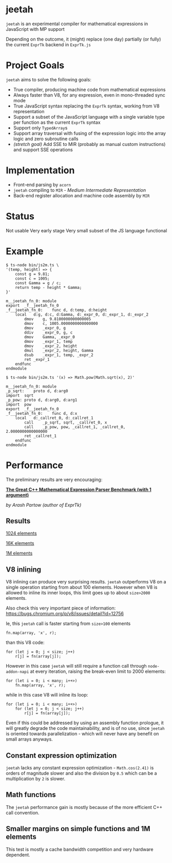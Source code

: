 # jeetah

`jeetah` is an experimental compiler for mathematical expressions in JavaScript with MP support

Depending on the outcome, it (might) replace (one day) partially (or fully) the current `ExprTk` backend in `ExprTk.js`

# Project Goals

`jeetah` aims to solve the following goals:
* True compiler, producing machine code from mathematical expressions
* Always faster than V8, for any expression, even in mono-threaded sync mode
* True JavaScript syntax replacing the `ExprTk` syntax, working from V8 representation
* Support a subset of the JavaScript language with a single variable type per function as the current `ExprTk` syntax
* Support only `TypedArray`s
* Support array traversal with fusing of the expression logic into the array logic and zero subroutine calls
* *(stretch goal)* Add SSE to MIR (probably as manual custom instructions) and support SSE operations

# Implementation
* Front-end parsing by `acorn`
* `jeetah` compiling to `MIR` - *Medium Intermediate Representation*
* Back-end register allocation and machine code assembly by `MIR`

# Status

Not usable
Very early stage
Very small subset of the JS language functional

# Example

```
$ ts-node bin/js2m.ts \
'(temp, height) => {
	const g = 9.81;
	const c = 1005;
	const Gamma = g / c;
	return temp - height * Gamma;
}'

m__jeetah_fn_0:	module
export	_f__jeetah_fn_0
_f__jeetah_fn_0:	func d, d:temp, d:height
	local	d:g, d:c, d:Gamma, d:_expr_0, d:_expr_1, d:_expr_2
		dmov	g, 9.8100000000000005
		dmov	c, 1005.0000000000000000
		dmov	_expr_0, g
		ddiv	_expr_0, g, c
		dmov	Gamma, _expr_0
		dmov	_expr_1, temp
		dmov	_expr_2, height
		dmul	_expr_2, height, Gamma
		dsub	_expr_1, temp, _expr_2
		ret	_expr_1
	endfunc
endmodule
```

```
$ ts-node bin/js2m.ts '(x) => Math.pow(Math.sqrt(x), 2)'

m__jeetah_fn_0:	module
_p_sqrt:	proto d, d:arg0
import	sqrt
_p_pow:	proto d, d:arg0, d:arg1
import	pow
export	_f__jeetah_fn_0
_f__jeetah_fn_0:	func d, d:x
	local	d:_callret_0, d:_callret_1
		call	_p_sqrt, sqrt, _callret_0, x
		call	_p_pow, pow, _callret_1, _callret_0, 2.0000000000000000
		ret	_callret_1
	endfunc
endmodule
```

# Performance

The preliminary results are very encouraging:

**[The Great C++ Mathematical Expression Parser Benchmark (with 1 argument)](https://github.com/ArashPartow/math-parser-benchmark-project)**

*by Arash Partow (author of ExprTk)*

## Results

[1024 elements](https://mmomtchev.github.io/jeetah/bench/1024)

[16K elements](https://mmomtchev.github.io/jeetah/bench/16384)

[1M elements](https://mmomtchev.github.io/jeetah/bench/1048576)

## V8 inlining

V8 inlining can produce very surprising results. `jeetah` outperforms V8 on a single operation starting from about 100 elements.
However when V8 is allowed to inline its inner loops, this limit goes up to about `size>2000` elements.

Also check this very important piece of information: https://bugs.chromium.org/p/v8/issues/detail?id=12756

Ie, this `jeetah` call is faster starting from `size>100` elements
```
fn.map(array, 'x', r);
```
than this V8 code:
```
for (let j = 0; j < size; j++)
	r[j] = fn(array[j]);
```

However in this case `jeetah` will still require a function call through `node-addon-napi` at every iteration, raising the break-even limit to 2000 elements:
```
for (let i = 0; i < many; i++>)
	fn.map(array, 'x', r);
```
while in this case V8 will inline its loop:
```
for (let i = 0; i < many; i++>)
	for (let j = 0; j < size; j++)
		r[j] = fn(array[j]);
```

Even if this could be addressed by using an assembly function prologue, it will greatly degrade the code maintainability, and is of no use, since `jeetah` is oriented towards parallelization - which will never have any benefit on small arrays anyways.

## Constant expression optimization

`jeetah` lacks any constant expression optimization - `Math.cos(2.41)` is orders of magnitude slower and also the division by `0.5` which can be a multiplication by `2` is slower.

## Math functions

The `jeetah` performance gain is mostly because of the more efficient C++ call convention.

## Smaller margins on simple functions and 1M elements

This test is mostly a cache bandwidth competition and very hardware dependent.
